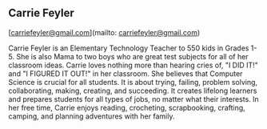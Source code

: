 ## Carrie Feyler

[carriefeyler@gmail.com](mailto: carriefeyler@gmail.com)

Carrie Feyler is an Elementary Technology Teacher to 550 kids in Grades 1-5.  She is also Mama to two boys who are great test subjects for all of her classroom ideas. Carrie loves nothing more than hearing cries of, "I DID IT!" and "I FIGURED IT OUT!" in her classroom.  She believes that Computer Science is crucial for all students.  It is about trying, failing, problem solving, collaborating, making, creating, and succeeding.  It creates lifelong learners and prepares students for all types of jobs, no matter what their interests.  In her free time, Carrie enjoys reading, crocheting, scrapbooking, crafting, camping, and planning adventures with her family.
